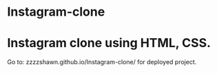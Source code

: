 # Instagram-clone
# Instagram clone using HTML, CSS.
Go to: zzzzshawn.github.io/Instagram-clone/ for deployed project.
